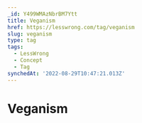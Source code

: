 ```yaml
---
_id: Y499WMAzNbrBM7Ytt
title: Veganism
href: https://lesswrong.com/tag/veganism
slug: veganism
type: tag
tags:
  - LessWrong
  - Concept
  - Tag
synchedAt: '2022-08-29T10:47:21.013Z'
---
```


# Veganism
